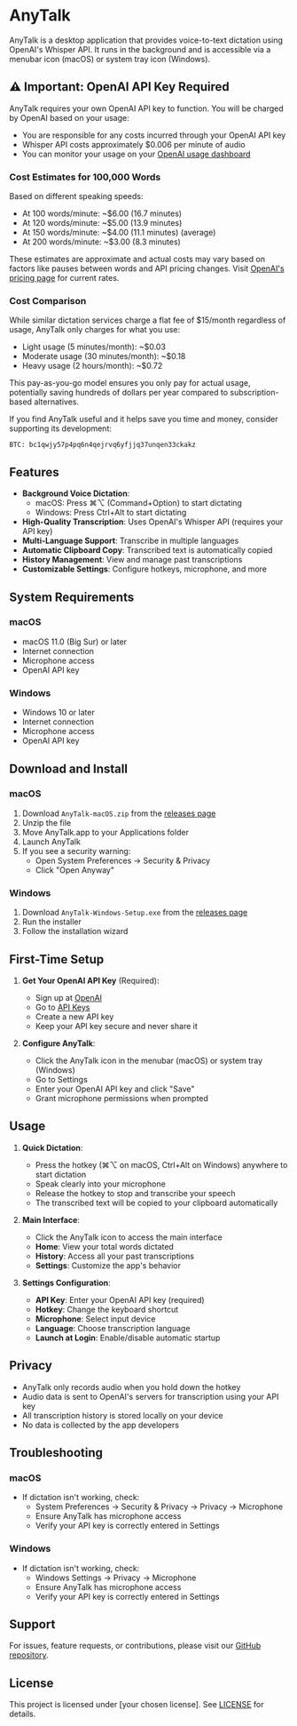 # AnyTalk

AnyTalk is a desktop application that provides voice-to-text dictation using OpenAI's Whisper API. It runs in the background and is accessible via a menubar icon (macOS) or system tray icon (Windows).

## ⚠️ Important: OpenAI API Key Required
AnyTalk requires your own OpenAI API key to function. You will be charged by OpenAI based on your usage:
- You are responsible for any costs incurred through your OpenAI API key
- Whisper API costs approximately $0.006 per minute of audio
- You can monitor your usage on your [OpenAI usage dashboard](https://platform.openai.com/account/usage)

### Cost Estimates for 100,000 Words
Based on different speaking speeds:
- At 100 words/minute: ~$6.00 (16.7 minutes)
- At 120 words/minute: ~$5.00 (13.9 minutes)
- At 150 words/minute: ~$4.00 (11.1 minutes) (average)
- At 200 words/minute: ~$3.00 (8.3 minutes)

These estimates are approximate and actual costs may vary based on factors like pauses between words and API pricing changes. Visit [OpenAI's pricing page](https://openai.com/pricing) for current rates.

### Cost Comparison
While similar dictation services charge a flat fee of $15/month regardless of usage, AnyTalk only charges for what you use:
- Light usage (5 minutes/month): ~$0.03
- Moderate usage (30 minutes/month): ~$0.18
- Heavy usage (2 hours/month): ~$0.72

This pay-as-you-go model ensures you only pay for actual usage, potentially saving hundreds of dollars per year compared to subscription-based alternatives.

If you find AnyTalk useful and it helps save you time and money, consider supporting its development:
```btc
BTC: bc1qwjy57p4pq6n4qejrvq6yfjjq37unqen33ckakz
```

## Features

- **Background Voice Dictation**: 
  - macOS: Press ⌘⌥ (Command+Option) to start dictating
  - Windows: Press Ctrl+Alt to start dictating
- **High-Quality Transcription**: Uses OpenAI's Whisper API (requires your API key)
- **Multi-Language Support**: Transcribe in multiple languages
- **Automatic Clipboard Copy**: Transcribed text is automatically copied
- **History Management**: View and manage past transcriptions
- **Customizable Settings**: Configure hotkeys, microphone, and more

## System Requirements

### macOS
- macOS 11.0 (Big Sur) or later
- Internet connection
- Microphone access
- OpenAI API key

### Windows
- Windows 10 or later
- Internet connection
- Microphone access
- OpenAI API key

## Download and Install

### macOS
1. Download `AnyTalk-macOS.zip` from the [releases page](https://github.com/imgreene/AnyTalk/releases/tag/v1.0.1)
2. Unzip the file
3. Move AnyTalk.app to your Applications folder
4. Launch AnyTalk
5. If you see a security warning:
   - Open System Preferences → Security & Privacy
   - Click "Open Anyway"

### Windows
1. Download `AnyTalk-Windows-Setup.exe` from the [releases page](https://github.com/imgreene/AnyTalk/releases/tag/v1.0.1)
2. Run the installer
3. Follow the installation wizard

## First-Time Setup

1. **Get Your OpenAI API Key** (Required):
   - Sign up at [OpenAI](https://platform.openai.com/signup)
   - Go to [API Keys](https://platform.openai.com/account/api-keys)
   - Create a new API key
   - Keep your API key secure and never share it

2. **Configure AnyTalk**:
   - Click the AnyTalk icon in the menubar (macOS) or system tray (Windows)
   - Go to Settings
   - Enter your OpenAI API key and click "Save"
   - Grant microphone permissions when prompted

## Usage

1. **Quick Dictation**:
   - Press the hotkey (⌘⌥ on macOS, Ctrl+Alt on Windows) anywhere to start dictation
   - Speak clearly into your microphone
   - Release the hotkey to stop and transcribe your speech
   - The transcribed text will be copied to your clipboard automatically

2. **Main Interface**:
   - Click the AnyTalk icon to access the main interface
   - **Home**: View your total words dictated
   - **History**: Access all your past transcriptions
   - **Settings**: Customize the app's behavior

3. **Settings Configuration**:
   - **API Key**: Enter your OpenAI API key (required)
   - **Hotkey**: Change the keyboard shortcut
   - **Microphone**: Select input device
   - **Language**: Choose transcription language
   - **Launch at Login**: Enable/disable automatic startup

## Privacy

- AnyTalk only records audio when you hold down the hotkey
- Audio data is sent to OpenAI's servers for transcription using your API key
- All transcription history is stored locally on your device
- No data is collected by the app developers

## Troubleshooting

### macOS
- If dictation isn't working, check:
  - System Preferences → Security & Privacy → Privacy → Microphone
  - Ensure AnyTalk has microphone access
  - Verify your API key is correctly entered in Settings

### Windows
- If dictation isn't working, check:
  - Windows Settings → Privacy → Microphone
  - Ensure AnyTalk has microphone access
  - Verify your API key is correctly entered in Settings

## Support

For issues, feature requests, or contributions, please visit our [GitHub repository](https://github.com/imgreene/anytalk).

## License

This project is licensed under [your chosen license]. See [LICENSE](LICENSE) for details.
